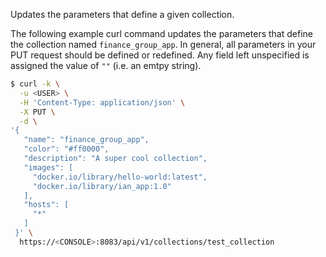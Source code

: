 Updates the parameters that define a given collection.

The following example curl command updates the parameters that define the collection named `finance_group_app`.
In general, all parameters in your PUT request should be defined or redefined.
Any field left unspecified is assigned the value of `""` (i.e. an emtpy string).

```bash
$ curl -k \
  -u <USER> \
  -H 'Content-Type: application/json' \
  -X PUT \
  -d \
'{
   "name": "finance_group_app",
   "color": "#ff0000",
   "description": "A super cool collection",
   "images": [
     "docker.io/library/hello-world:latest",
     "docker.io/library/ian_app:1.0"
   ],
   "hosts": [
     "*"
   ]
 }' \
  https://<CONSOLE>:8083/api/v1/collections/test_collection
```
